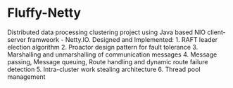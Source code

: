 # Fluffy-Netty
Distributed data processing clustering project using Java based NIO client-server framweork - Netty.IO.  Designed and Implemented: 1. RAFT leader election algorithm 2. Proactor design pattern for fault tolerance 3. Marshalling and unmarshalling of communication messages 4. Message passing, Message queuing, Route handling and dynamic route failure detection 5. Intra-cluster work stealing architecture 6. Thread pool management
